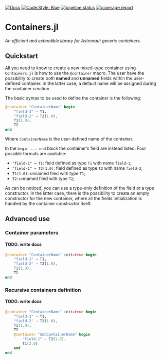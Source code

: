 [![Docs](https://img.shields.io/badge/docs-latest-blue.svg)](https://astronaut-tools.gitlab.io/julia/core/Containers/latest/)
[![Code Style: Blue](https://img.shields.io/badge/code%20style-blue-4495d1.svg)](https://github.com/invenia/BlueStyle)
[![pipeline status](https://gitlab.com/astronaut-tools/julia/core/Containers/badges/master/pipeline.svg)](https://gitlab.com/astronaut-tools/julia/core/Containers/-/commits/master)
[![coverage report](https://gitlab.com/astronaut-tools/julia/core/Containers/badges/master/coverage.svg)](https://gitlab.com/astronaut-tools/julia/core/Containers/-/commits/master)

# Containers.jl

*An efficient and extendible library for Astronaut generic containers.*

## Quickstart

All you need to know to create a new mixed-type container using `Containers.jl` is how to use
the `@container` macro. The user have the possibility to create both **named** and **unnamed**
fields within the user-defined container. In the latter case, a default name will be assigned
during the container creation.

The basic syntax to be used to define the container is the following:

```julia
@container "ContainerName" begin
    "field-1" → T1,
    "field-2" → T2(1.0),
    T1(1.0),
    T2
end
```

Where `ContainerName` is the user-defined name of the container.

In the `begin ... end` block the container's field are instead listed. Four possible formats
are available:

- `"field-1" → T1`: field defined as type `T1` with name `field-1`;
- `"field-1" → T2(1.0)`: field defined as type `T2` with name `field-2`;
- `T1(1.0)`: unnamed filed with type `T1`;
- `T2`: unnamed filed with type `T2`;

As can be noticed, you can use a type-only definition of the field or a type constructor.
In the latter case, there is the possibility to create an empty constructor for the new
container, where all the fields initialization is handled by the container constructor itself.

## Advanced use

### Container parameters

#### TODO: write docs

```julia
@container "ContainerName" init=true begin
    "field-1" → T1,
    "field-2" → T2(1.0),
    T1(1.0),
    T2
end
```

### Recursive containers definition

#### TODO: write docs

```julia
@container "ContainerName" init=true begin
    "field-1" → T1,
    "field-2" → T2(1.0),
    T1(1.0),
    T2
    @container "SubContainerName" begin
        "field-1" → T2(1.0),
        T1(2.0)
    end
end
```
